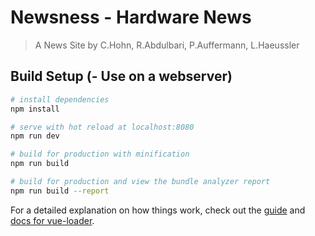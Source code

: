 # Newsness - Hardware News

> A News Site by C.Hohn, R.Abdulbari, P.Auffermann, L.Haeussler

## Build Setup (- Use on a webserver)

``` bash
# install dependencies
npm install

# serve with hot reload at localhost:8080
npm run dev

# build for production with minification
npm run build

# build for production and view the bundle analyzer report
npm run build --report
```

For a detailed explanation on how things work, check out the [guide](http://vuejs-templates.github.io/webpack/) and [docs for vue-loader](http://vuejs.github.io/vue-loader).
